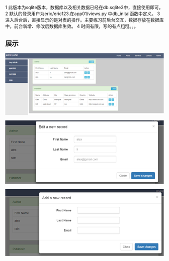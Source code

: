 1 此版本为sqlite版本，数据库以及相关数据已经在db.sqlite3中，直接使用即可。
2 默认的登录用户为eric/eric123.在app01/views.py 中db_inital函数中定义。
3 进入后台后，直接显示的是对表的操作。主要练习前后台交互，数据存放在数据库中，前台新增、修改后数据库生效。
4 时间有限，写的有点粗糙。。。

## 展示
   

![image](https://github.com/CHUNL09/Python-everyday-practice/blob/master/Day16_homework/show_pics/overview.png)   

![image](https://github.com/CHUNL09/Python-everyday-practice/blob/master/Day16_homework/show_pics/edit_record.png)   

![image](https://github.com/CHUNL09/Python-everyday-practice/blob/master/Day16_homework/show_pics/add_record.png)
